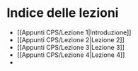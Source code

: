 # Indice delle lezioni

- [[Appunti CPS/Lezione 1|Introduzione]]
- [[Appunti CPS/Lezione 2|Lezione 2]]
- [[Appunti CPS/Lezione 3|Lezione 3]]
- [[Appunti CPS/Lezione 4|Lezione 4]]
- 


